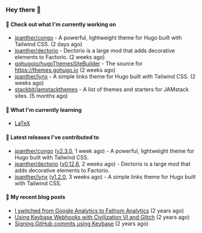 ### Hey there 👋

#### 👷 Check out what I'm currently working on

- [jpanther/congo](https://github.com/jpanther/congo) - A powerful, lightweight theme for Hugo built with Tailwind CSS. (2 days ago)
- [jpanther/dectorio](https://github.com/jpanther/dectorio) - Dectorio is a large mod that adds decorative elements to Factorio. (2 weeks ago)
- [gohugoio/hugoThemesSiteBuilder](https://github.com/gohugoio/hugoThemesSiteBuilder) - The source for https://themes.gohugo.io (2 weeks ago)
- [jpanther/lynx](https://github.com/jpanther/lynx) - A simple links theme for Hugo built with Tailwind CSS. (2 weeks ago)
- [stackbit/jamstackthemes](https://github.com/stackbit/jamstackthemes) - A list of themes and starters for JAMstack sites. (5 months ago)

#### 🌱 What I'm currently learning
- [LaTeX](https://www.latex-project.org)

#### 🔭 Latest releases I've contributed to

- [jpanther/congo](https://github.com/jpanther/congo) ([v2.3.0](https://github.com/jpanther/congo/releases/tag/v2.3.0), 1 week ago) - A powerful, lightweight theme for Hugo built with Tailwind CSS.
- [jpanther/dectorio](https://github.com/jpanther/dectorio) ([v0.12.6](https://github.com/jpanther/dectorio/releases/tag/v0.12.6), 2 weeks ago) - Dectorio is a large mod that adds decorative elements to Factorio.
- [jpanther/lynx](https://github.com/jpanther/lynx) ([v1.2.0](https://github.com/jpanther/lynx/releases/tag/v1.2.0), 3 weeks ago) - A simple links theme for Hugo built with Tailwind CSS.

#### 📜 My recent blog posts

- [I switched from Google Analytics to Fathom Analytics](https://jamespanther.com/writings/i-switched-from-google-analytics-to-fathom-analytics/) (2 years ago)
- [Using Keybase Webhooks with Civilization VI and Glitch](https://jamespanther.com/writings/using-keybase-webhooks-with-civilization-vi/) (2 years ago)
- [Signing GitHub commits using Keybase](https://jamespanther.com/writings/signing-github-commits-using-keybase/) (2 years ago)
